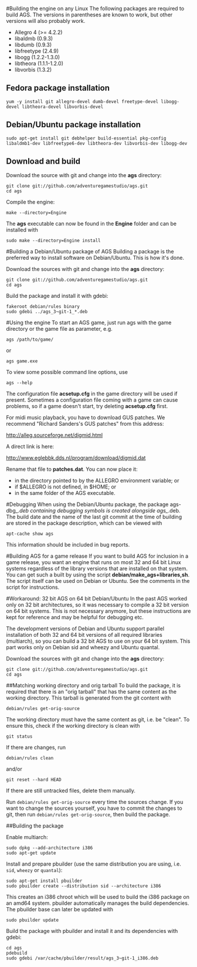 #Building the engine on any Linux
The following packages are required to build AGS. The versions in
parentheses are known to work, but other versions will also
probably work.

-   Allegro 4 (>= 4.2.2)
-   libaldmb (0.9.3)
-   libdumb (0.9.3)
-   libfreetype (2.4.9)
-   libogg (1.2.2-1.3.0)
-   libtheora (1.1.1-1.2.0)
-   libvorbis (1.3.2)

Fedora package installation
---------------------------
    yum -y install git allegro-devel dumb-devel freetype-devel libogg-devel libtheora-devel libvorbis-devel

Debian/Ubuntu package installation
----------------------------------
    sudo apt-get install git debhelper build-essential pkg-config libaldmb1-dev libfreetype6-dev libtheora-dev libvorbis-dev libogg-dev

Download and build
------------------
Download the source with git and change into the **ags** directory:

    git clone git://github.com/adventuregamestudio/ags.git
    cd ags

Compile the engine:

    make --directory=Engine

The **ags** executable can now be found in the **Engine** folder and
can be installed with

    sudo make --directory=Engine install

#Building a Debian/Ubuntu package of AGS
Building a package is the preferred way to install software on
Debian/Ubuntu. This is how it's done.

Download the sources with git and change into the **ags** directory:

    git clone git://github.com/adventuregamestudio/ags.git
    cd ags

Build the package and install it with gdebi:

    fakeroot debian/rules binary
    sudo gdebi ../ags_3~git-1_*.deb

#Using the engine
To start an AGS game, just run ags with the game directory or the game
file as parameter, e.g.

    ags /path/to/game/

or

    ags game.exe

To view some possible command line options, use

    ags --help

The configuration file **acsetup.cfg** in the game directory will be used
if present. Sometimes a configuration file coming with a game can cause problems,
so if a game doesn't start, try deleting **acsetup.cfg** first.

For midi music playback, you have to download GUS patches. We recommend
"Richard Sanders's GUS patches" from this address:

http://alleg.sourceforge.net/digmid.html

A direct link is here:

http://www.eglebbk.dds.nl/program/download/digmid.dat

Rename that file to **patches.dat**. You can now place it:

-   in the directory pointed to by the ALLEGRO environment variable; or
-   if $ALLEGRO is not defined, in $HOME; or
-   in the same folder of the AGS executable.

#Debugging
When using the Debian/Ubuntu package, the package ags-dbg_*.deb containing debugging
symbols is created alongside ags_*.deb. The build date and the name of the
last git commit at the time of building are stored in the package description,
which can be viewed with

    apt-cache show ags

This information should be included in bug reports.

#Building AGS for a game release
If you want to build AGS for inclusion in a game release, you want an
engine that runs on most 32 and 64 bit Linux systems regardless of the library
versions that are installed on that system. You can get such a built by using
the script **debian/make_ags+libraries,sh**. The script itself can be used
on Debian or Ubuntu. See the comments in the script for instructions.

#Workaround: 32 bit AGS on 64 bit Debian/Ubuntu
In the past AGS worked only on 32 bit architectures, so it was necessary to compile
a 32 bit version on 64 bit systems. This is not necessary anymore, but these
instructions are kept for reference and may be helpful for debugging etc.

The development versions of Debian and Ubuntu support parallel
installation of both 32 and 64 bit versions of all required libraries
(multiarch), so you can build a 32 bit AGS to use on your 64 bit system.
This part works only on Debian sid and wheezy and Ubuntu quantal.

Download the sources with git and change into the **ags** directory:

    git clone git://github.com/adventuregamestudio/ags.git
    cd ags

##Matching working directory and orig tarball
To build the package, it is required that there is an "orig tarball"
that has the same content as the working directory. This tarball is generated
from the git content with

    debian/rules get-orig-source

The working directory must have the same content as git, i.e. be "clean".
To ensure this, check if the working directory is clean with

    git status

If there are changes, run 

    debian/rules clean 

and/or

    git reset --hard HEAD

If there are still untracked files, delete them manually.

Run `debian/rules get-orig-source` every time the sources change. If
you want to change the sources yourself, you have to commit the
changes to git, then run `debian/rules get-orig-source`, then
build the package.


##Building the package

Enable multiarch:

    sudo dpkg --add-architecture i386
    sudo apt-get update

Install and prepare pbuilder (use the same distribution you are using,
i.e. `sid`, `wheezy` or `quantal`):

    sudo apt-get install pbuilder
    sudo pbuilder create --distribution sid --architecture i386

This creates an i386 chroot which will be used to build the i386 package
on an amd64 system. pbuilder automatically manages the build dependencies.
The pbuilder base can later be updated with

    sudo pbuilder update

Build the package with pbuilder and install it and its dependencies with gdebi:

    cd ags
    pdebuild
    sudo gdebi /var/cache/pbuilder/result/ags_3~git-1_i386.deb
